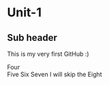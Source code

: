 # Unit-1
## Sub header
This is my very first GitHub :)

Four  
Five
Six
Seven
I will skip the Eight
